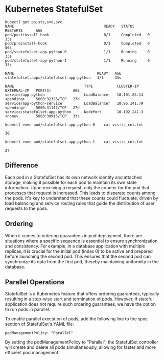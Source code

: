# Kubernetes StatefulSet

```
kubectl get po,sts,svc,pvc
NAME                                         READY   STATUS      RESTARTS      AGE
pod/postinstall-hook                         0/1     Completed   0             33s
pod/preinstall-hook                          0/1     Completed   0             56s
pod/statefulset-app-python-0                 1/1     Running     0             33s
pod/statefulset-app-python-1                 1/1     Running     0             33s

NAME                                      READY   AGE
statefulset.apps/statefulset-app-python   1/1     33s

NAME                                TYPE           CLUSTER-IP      EXTERNAL-IP   PORT(S)          AGE
service/app-python                  LoadBalancer   10.101.86.14    <pending>     5000:32326/TCP   27d
service/app-python-service          LoadBalancer   10.96.141.79    <pending>     5000:31147/TCP   27d
service/statefulset-app-python      NodePort       10.102.241.3    <none>        5000:30915/TCP   33s
```

```
kubectl exec pod/statefulset-app-python-0 -- cat visits_cnt.txt

30
```

```
kubectl exec pod/statefulset-app-python-1 -- cat visits_cnt.txt

27
```

## Difference

Each pod in a StatefulSet has its own network identity and attached storage, making it possible for each pod to maintain its own state information. Upon receiving a request, only the counter for the pod that processes that request is increased. This leads to disparate counts among the pods. It's key to understand that these counts could fluctuate, driven by load balancing and service routing rules that guide the distribution of user requests to the pods.

## Ordering

When it comes to ordering guarantees in pod deployment, there are situations where a specific sequence is essential to ensure synchronization and consistency. For example, in a database application with multiple replicas, it is crucial for the initial pod (index 0) to be active and prepared before launching the second pod. This ensures that the second pod can synchronize its data from the first pod, thereby maintaining uniformity in the database.

## Parallel Operations

StatefulSet is a Kubernetes feature that offers ordering guarantees, typically resulting in a step-wise start and termination of pods. However, if stateful application does not require such ordering guarantees, we have the option to run pods in parallel.

To enable parallel execution of pods, add the following line to the spec section of StatefulSet's YAML file:

```
podManagementPolicy: "Parallel"
```

By setting the podManagementPolicy to "Parallel", the StatefulSet controller will create and delete all pods simultaneously, allowing for faster and more efficient pod management.

